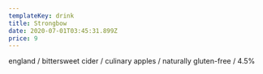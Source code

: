 ```yaml
---
templateKey: drink
title: Strongbow
date: 2020-07-01T03:45:31.899Z
price: 9
---
```


england / bittersweet cider / culinary apples / naturally gluten-free / 4.5%
